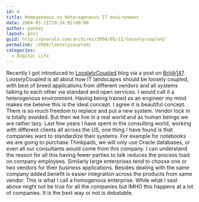 ```yaml
---
id: 6
title: Homogeneous vs Heterogeneous IT environment
date: 2004-05-11T19:34:01+00:00
author: pankaj
layout: post
guid: http://pnarula.com/archives/2004/05/11/looselycoupled/
permalink: /2004/looselycoupled/
categories:
  - Digital Life
---
```

Recently I got introduced to <a href="http://www.looselycoupled.com/blog/" onclick="_gaq.push(['_trackEvent', 'outbound-article', 'http://www.looselycoupled.com/blog/', 'LooslelyCoupled']);" >LooslelyCoupled</a> blog via a post on <a href="http://brij.typepad.com" onclick="_gaq.push(['_trackEvent', 'outbound-article', 'http://brij.typepad.com', 'Brij@147']);" >Brij@147</a>. LooselyCoupled is all about how IT landscapes should be loosely coupled, with best of breed applications from different vendors and all systems talking to each other via standard and open services. I would call it a heterogenous environment. Having being trained as an engineer my mind makes me beleive this is the ideal concept. I agree it is beautiful concept. There is so much freedom to replace and put a new system. Vendor lock in is totally avoided. But then we live in a real world and as human beings we are rather lazy. Last few years I have spent in the consulting world, working with different clients all across the US, one thing I have found is that companies want to standardize their systems. For example for notebooks we are going to purchase Thinkpads, we will only use Oracle databases, or even all our consultants would come from this company. I can understand the reason for all this having fewer parties to talk reduces the process load on company employees. Similarly large enterprises tend to choose one or two vendors for their business applications. Besides dealing with the same company added benefit is easier integration across the products from same vendor. This is what I call a homogenous enterprise. While what I said above might not be true for all the companies but IMHO this happens at a lot of companies. It is the best way or not is debatable.
